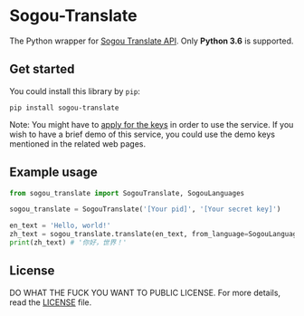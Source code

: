 Sogou-Translate
===

The Python wrapper for [Sogou Translate API](http://deepi.sogou.com/docs/fanyiDoc). Only **Python 3.6** is supported.

## Get started
You could install this library by `pip`:

```shell
pip install sogou-translate
```

Note: You might have to [apply for the keys](http://deepi.sogou.com/docs/fanyiQa) in order to use the service. If you wish to have a brief demo of this service, you could use the demo keys mentioned in the related web pages.

## Example usage
```python
from sogou_translate import SogouTranslate, SogouLanguages

sogou_translate = SogouTranslate('[Your pid]', '[Your secret key]')

en_text = 'Hello, world!'
zh_text = sogou_translate.translate(en_text, from_language=SogouLanguages.EN, to_language=SogouLanguages.ZH_CHS)
print(zh_text) # '你好，世界！'
```

## License

DO WHAT THE FUCK YOU WANT TO PUBLIC LICENSE. For more details, read the [LICENSE](./LICENSE) file.